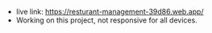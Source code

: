 * live link: https://resturant-management-39d86.web.app/
* Working on this project, not responsive for all devices.
